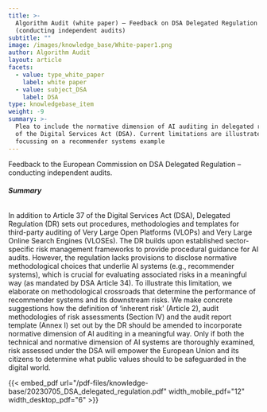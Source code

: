 ```yaml
---
title: >-
  Algorithm Audit (white paper) – Feedback on DSA Delegated Regulation
  (conducting independent audits)
subtitle: ""
image: /images/knowledge_base/White-paper1.png
author: Algorithm Audit
layout: article
facets:
  - value: type_white_paper
    label: white paper
  - value: subject_DSA
    label: DSA
type: knowledgebase_item
weight: -9
summary: >-
  Plea to include the normative dimension of AI auditing in delegated regulation
  of the Digital Services Act (DSA). Current limitations are illustrated by
  focussing on a recommender systems example
---
```


Feedback to the European Commission on DSA Delegated Regulation – conducting independent audits.

###### **Summary**

In addition to Article 37 of the Digital Services Act (DSA), Delegated Regulation (DR) sets out procedures, methodologies and templates for third-party auditing of Very Large Open Platforms (VLOPs) and Very Large Online Search Engines (VLOSEs). The DR builds upon established sector-specific risk management frameworks to provide procedural guidance for AI audits. However, the regulation lacks provisions to disclose normative methodological choices that underlie AI systems (e.g., recommender systems), which is crucial for evaluating associated risks in a meaningful way (as mandated by DSA Article 34). To illustrate this limitation, we elaborate on methodological crossroads that determine the performance of recommender systems and its downstream risks. We make concrete suggestions how the definition of ‘inherent risk’ (Article 2), audit methodologies of risk assessments (Section IV) and the audit report template (Annex I) set out by the DR should be amended to incorporate normative dimension of AI auditing in a meaningful way. Only if both the technical and normative dimension of AI systems are thoroughly examined, risk assessed under the DSA will empower the European Union and its citizens to determine what public values should to be safeguarded in the digital world.

{{< embed_pdf url="/pdf-files/knowledge-base/20230705_DSA_delegated_regulation.pdf" width_mobile_pdf="12" width_desktop_pdf="6" >}}